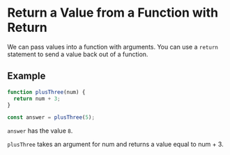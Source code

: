 # Return a Value from a Function with Return
We can pass values into a function with arguments. You can use a ```return``` statement to send a value back out of a function.

## Example
```javascript
function plusThree(num) {
  return num + 3;
}

const answer = plusThree(5);
```
```answer``` has the value ```8```.

```plusThree``` takes an argument for num and returns a value equal to num + 3.
